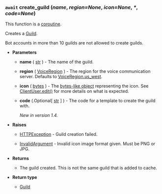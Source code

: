 ### `await` create_guild (*name*, *region=None*, *icon=None*, _\*_, *code=None*) [](https://discordpy.readthedocs.io/en/v1.7.3/api.html#discord.Client.create_guild)
This function is a [coroutine](https://docs.python.org/3/library/asyncio-task.html#coroutine).

Creates a [Guild](discord/Discord%20Models/Guild/Guild).

Bot accounts in more than 10 guilds are not allowed to create guilds.

- **Parameters**

	- **name** ( [str](https://docs.python.org/3/library/stdtypes.html#str) ) - The name of the guild.

	- **region** ( [VoiceRegion](discord/Enumerations/VoiceRegion) ) - The region for the voice communication server. Defaults to [VoiceRegion.us_west](discord/Enumerations/VoiceRegion#us_west).

	- **icon** ( [bytes](https://docs.python.org/3/library/stdtypes.html#bytes) ) - The [bytes-like object](https://docs.python.org/3/glossary.html#term-bytes-like-object) representing the icon. See [ClientUser.edit()](discord/Discord%20Models/ClientUser/edit) for more details on what is expected.

	- **code** (.Optional[ [str](https://docs.python.org/3/library/stdtypes.html#str) ] ) - The code for a template to create the guild with.

		_New in version 1.4._

- **Raises**

	- [HTTPException](discord/Exceptions/HTTPException) - Guild creation failed.

	- [InvalidArgument](discord/Exceptions/InvalidArgument) - Invalid icon image format given. Must be PNG or JPG.

- **Returns**

	- The guild created. This is not the same guild that is added to cache.

- **Return type**

	- [Guild](discord/Discord%20Models/Guild/Guild)




		